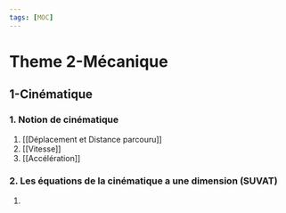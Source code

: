 ```yaml
---
tags: [MOC] 
---
```


# Theme 2-Mécanique
## 1-Cinématique
### 1. Notion de cinématique
1. [[Déplacement et Distance parcouru]]
2. [[Vitesse]]
3. [[Accélération]]
### 2. Les équations de la cinématique a une dimension (SUVAT)
1. 